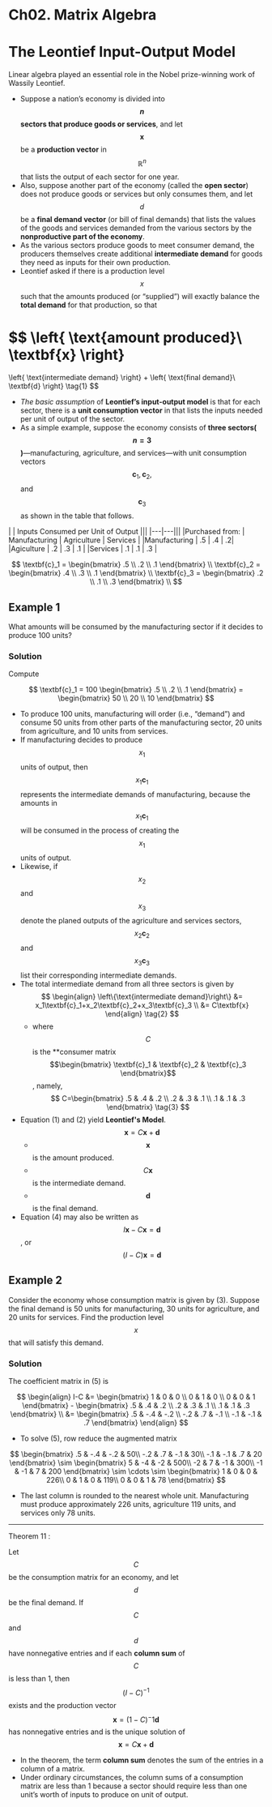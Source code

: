 # Ch02. Matrix Algebra

# The Leontief Input-Output Model

Linear algebra played an essential role in the Nobel prize-winning work of Wassily Leontief.

* Suppose a nation’s economy is divided into 
  **$$n$$ sectors that produce goods or services**, and let 
  $$\textbf{x}$$ be a **production vector** in $$\mathbb{R}^n$$ that lists the output of each sector for one year.
* Also, suppose another part of the economy 
  (called the **open sector**) does not produce goods or services but only consumes them, and let $$d$$ be a **final demand vector** (or bill of final demands) that lists the values of the goods and services demanded from the various sectors by the **nonproductive part of the economy**.
* As the various sectors produce goods to meet consumer demand,
  the producers themselves create additional **intermediate demand** for goods they need as inputs for their own production.
* Leontief asked if there is a production level $$x$$ such that 
  the amounts produced (or “supplied”) will exactly balance the **total demand** for that production, so that

$$
\left\{ \text{amount produced}\\ \textbf{x} \right\}
=
\left\{ \text{intermediate demand} \right\}
+
\left\{ \text{final demand}\\ \textbf{d} \right\}
\tag{1}
$$

* *The basic assumption* of **Leontief’s input-output model** is 
  that for each sector, 
  there is a **unit consumption vector** in that lists the inputs needed per unit of output of the sector. 
* As a simple example, suppose the economy consists of 
  **three sectors($$n=3$$)**—manufacturing, agriculture, and services—with unit consumption vectors $$\textbf{c}_1, \textbf{c}_2,$$ and $$\textbf{c}_3$$ as shown in the table that follows.

| | Inputs Consumed per Unit of Output |||
|---|---|||
|Purchased from: | Manufacturing | Agriculture | Services |
|Manufacturing | .5 | .4 | .2|
|Agiculture | .2 | .3 | .1 |
|Services | .1 | .1 | .3 |

$$
\textbf{c}_1 = \begin{bmatrix} .5 \\ .2 \\ .1 \end{bmatrix} \\
\textbf{c}_2 = \begin{bmatrix} .4 \\ .3 \\ .1 \end{bmatrix} \\
\textbf{c}_3 = \begin{bmatrix} .2 \\ .1 \\ .3 \end{bmatrix} \\
$$

## Example 1

What amounts will be consumed by the manufacturing sector if it decides to produce 100 units?

### Solution 

Compute

$$
\textbf{c}_1 = 100 \begin{bmatrix} .5 \\ .2 \\ .1 \end{bmatrix} =
 \begin{bmatrix} 50 \\ 20 \\ 10 \end{bmatrix}
$$

* To produce 100 units, manufacturing will 
  order (i.e., “demand”) and 
  consume 50 units from other parts of the manufacturing sector, 20 units from agriculture, and 
  10 units from services.
* If manufacturing decides to produce $$x_1$$ units of output, 
  then $$x_1\textbf{c}_1$$ represents the intermediate demands of manufacturing, 
  because the amounts in $$x_1\textbf{c}_1$$ will be consumed in the process of creating the $$x_1$$ units of output.
* Likewise, if $$x_2$$ and $$x_3$$ denote 
  the planed outputs of the agriculture and services sectors, 
  $$x_2\textbf{c}_2$$ and $$x_3\textbf{c}_3$$ list their corresponding intermediate demands.
* The total intermediate demand from all three sectors is
given by
$$
\begin{align}
\left\{\text{intermediate demand}\right\} &= x_1\textbf{c}_1+x_2\textbf{c}_2+x_3\textbf{c}_3 \\
&= C\textbf{x} 
\end{align}
\tag{2}
$$
  * where $$C$$ is the **consumer matrix $$\begin{bmatrix} \textbf{c}_1 & \textbf{c}_2 & \textbf{c}_3 \end{bmatrix}$$, namely,
$$
C=\begin{bmatrix}
.5 & .4 & .2 \\
.2 & .3 & .1 \\
.1 & .1 & .3 
\end{bmatrix}
\tag{3}
$$
* Equation (1) and (2) yield **Leontief's Model**.
$$
\textbf{x} = C\textbf{x} + \textbf{d} \tag{4}
$$
  * $$\textbf{x}$$ is the amount produced.
  * $$C\textbf{x}$$ is the intermediate demand.
  * $$\textbf{d}$$ is the final demand.
* Equation (4) may also be written as $$I\textbf{x}-C\textbf{x}=\textbf{d}$$, or
$$
(I-C)\textbf{x}=\textbf{d} \tag{5}
$$

## Example 2

Consider the economy whose consumption matrix is given by (3).
Suppose the final demand is 
50 units for manufacturing, 
30 units for agriculture, and 
20 units for services. 
Find the production level $$x$$ that will satisfy this demand.

### Solution 

The coefficient matrix in (5) is

$$
\begin{align}
I-C &= \begin{bmatrix}
1 & 0 & 0 \\
0 & 1 & 0 \\
0 & 0 & 1
\end{bmatrix} - 
\begin{bmatrix}
.5 & .4 & .2 \\
.2 & .3 & .1 \\
.1 & .1 & .3 
\end{bmatrix} \\
&= \begin{bmatrix}
.5 & -.4 & -.2 \\
-.2 & .7 & -.1 \\
-.1 & -.1 & .7 
\end{bmatrix}
\end{align}
$$

* To solve (5), row reduce the augmented matrix

$$
\begin{bmatrix}
.5 & -.4 & -.2 & 50\\
-.2 & .7 & -.1 & 30\\
-.1 & -.1 & .7 & 20
\end{bmatrix}
\sim
\begin{bmatrix}
5 & -4 & -2 & 500\\
-2 & 7 & -1 & 300\\
-1 & -1 & 7 & 200
\end{bmatrix}
\sim
\cdots
\sim
\begin{bmatrix}
1 & 0 & 0 & 226\\
0 & 1 & 0 & 119\\
0 & 0 & 1 & 78
\end{bmatrix}
$$

* The last column is rounded to the nearest whole unit.
  Manufacturing must produce approximately 226 units,
  agriculture 119 units, and services only 78 units.

---

Theorem 11 : 

Let $$C$$ be the consumption matrix for an economy, and 
let $$d$$ be the final demand. 
If $$C$$ and $$d$$ have nonnegative entries and 
if each **column sum** of $$C$$ is less than 1, then
$$ (I-C)^{-1}$$ exists and the production vector
$$
\textbf{x} = (1-C)^-1 \textbf{d}
$$
has nonnegative entries and is the unique solution of
$$
\textbf{x} = C\textbf{x} + \textbf{d}
$$

* In the theorem, the term **column sum** denotes the sum of the entries in a column of a matrix. 
* Under ordinary circumstances, the column sums of a consumption matrix are less than 1 because a sector should require less than
one unit’s worth of inputs to produce on unit of output.